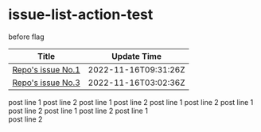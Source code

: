 # issue-list-action-test

before flag
<!--START_SECTION:activity-->
| Title | Update Time |
| ------ | ------ |
| [Repo's issue No.1](https://github.com/Bpazy/issue-list-action-test/issues/1) | 2022-11-16T09:31:26Z |
| [Repo's issue No.3](https://github.com/Bpazy/issue-list-action-test/issues/3) | 2022-11-16T03:02:36Z |
<!--END_SECTION:activity-->
post line 1
post line 2
post line 1
post line 2
post line 1
post line 2
post line 1
post line 2
post line 1
post line 2
post line 1\
post line 2
